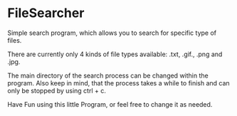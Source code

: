 # FileSearcher
Simple search program, which allows you to search for specific type of files.

There are currently only 4 kinds of file types available: .txt, .gif., .png and .jpg.

The main directory of the search process can be changed within the program.
Also keep in mind, that the process takes a while to finish and can only be stopped by using ctrl + c.

Have Fun using this little Program, or feel free to change it as needed.
